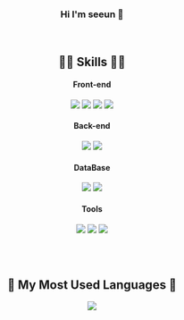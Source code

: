 <div align="center">
  
  ### Hi I'm seeun 🥳
 
  <br>
  
   ## 🤸‍♀️  Skills 🤸‍♀️ 
  
   #### Front-end  
  <img src="https://img.shields.io/badge/ES6-ffb13b?style=flat&logo=javascript&logoColor=white"/> 
  <img src="https://img.shields.io/badge/React-005571?style=flat&logo=React&logoColor=white"/>
  <img src="https://img.shields.io/badge/Redux-764ABC?style=flat&logo=Redux&logoColor=white"/>
  <img src="https://img.shields.io/badge/Next.js-000000?style=flat&logo=Next.js&logoColor=white"/>


 #### Back-end 
 <img src="https://img.shields.io/badge/Java-007396?style=flat&logo=Java&logoColor=white"/> 
 <img src="https://img.shields.io/badge/SpringBoot-6DB33F?style=flat&logo=Spring&logoColor=white"/>
  
#### DataBase 
<img src="https://img.shields.io/badge/MySql-E6B91E?style=flat&logo=MySql&logoColor=white"/>
<img src="https://img.shields.io/badge/Oracle-F80000?style=flat&logo=Oracle&logoColor=white"/>
  
#### Tools 
<img src="https://img.shields.io/badge/GitHub-333664?style=flat&logo=GitHub&logoColor=white"/>
<img src="https://img.shields.io/badge/Notion-000000?style=flat&logo=Notion&logoColor=white"/>
<img src="https://img.shields.io/badge/Figma-F24E1E?style=flat&logo=Figma&logoColor=white"/>
  
  <br><br>
  
 ## 🚗  My Most Used Languages 🚗 
  
  <a href="https://github.com/Easy-Hwan">
    <img align="center" src="https://github-readme-stats.vercel.app/api/top-langs/?username=seeun214&layout=compact&show_icons=true&show_owner=ture&hide_title=true&theme=nord&hide=Objective%2DC,c,scss,shell,ruby" />
  </a>
</p>
</div>
